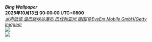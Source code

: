 ***Bing Wallpaper***  
**2025年10月13日 00:00:00 UTC+0800**  
*[水声低语,温巴赫峡谷瀑布,巴伐利亚州,德国(©EyeEm Mobile GmbH/Getty Images)](https://www.bing.com/th?id=OHR.HinterseeWaterfall_ZH-CN0432994081_UHD.jpg)*  
![](https://www.bing.com/th?id=OHR.HinterseeWaterfall_ZH-CN0432994081_UHD.jpg)  
![](https://www.bing.com/th?id=OHR.HinterseeWaterfall_ZH-CN0432994081_1080x1920.jpg)
